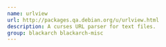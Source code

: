 ```yaml
---
name: urlview
url: http://packages.qa.debian.org/u/urlview.html
description: A curses URL parser for text files.
group: blackarch blackarch-misc
---
```

